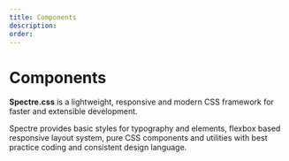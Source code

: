 ```yaml
---
title: Components
description: 
order: 
---
```


# Components

**Spectre.css** is a lightweight, responsive and modern CSS framework for faster and extensible development.

 Spectre provides basic styles for typography and elements, flexbox based responsive layout system, pure CSS components and utilities with best practice coding and consistent design language.

<div class="docs-demo columns">
  <Card title="Accordions"
        desc="Used to toggle sections of content"
        path="components/accordions.html" />
  <Card title="Avatars"
        desc="User profile pictures"
        path="components/avatars.html" />
  <Card title="Badges"
        desc="Used as unread number indicators"
        path="components/badges.html" />
  <Card title="Bars"
        desc="Progress of a task or the value within the known range"
        path="components/bars.html" />
  <Card title="Breadcrumbs"
        desc="Navigational hierarchies to indicate current location"
        path="components/breadcrumbs.html" />
  <Card title="Cards"
        desc="Flexible content containers"
        path="components/cards.html" />
  <Card title="Chips"
        desc="Complex entities in small blocks"
        path="components/chips.html" />
  <Card title="Empty states"
        desc="Navigational hierarchies to indicate current location"
        path="components/empty.html" />
  <Card title="Menu"
        desc="Vertical list of links or buttons for actions and navigation"
        path="components/menu.html" />
  <Card title="Modals"
        desc="Flexible dialog prompts"
        path="components/modals.html" />
  <Card title="Nav"
        desc="Vertical list of links"
        path="components/nav.html" />
  <Card title="Pagination"
        desc="Vertical list of links or buttons for actions and navigation"
        path="components/pagination.html" />
  <Card title="Panels"
        desc="Flexible view container with auto-expand content section"
        path="components/panels.html" />
  <Card title="Popovers"
        desc="Small overlay content containers"
        path="components/popovers.html" />
  <Card title="Steps"
        desc="Progress indicators of a sequence of task steps"
        path="components/steps.html" />
  <Card title="Tabs"
        desc="Switch between different views"
        path="components/tabs.html" />
  <Card title="Tiles"
        desc="Repeatable or embeddable information blocks"
        path="components/tiles.html" />
  <Card title="Toasts"
        desc="Progress indicators of a sequence of task steps"
        path="components/toasts.html" />
  <Card title="Tooltips"
        desc="Context information labels that appear on hover and focus"
        path="components/tooltips.html" />
</div>
